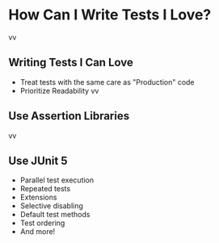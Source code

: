 # How Can I Write Tests I Love?
vv
## Writing Tests I Can Love
* Treat tests with the same care as "Production" code
* Prioritize Readability
vv
## Use Assertion Libraries
vv
## Use JUnit 5
* Parallel test execution
* Repeated tests
* Extensions
* Selective disabling
* Default test methods
* Test ordering
* And more!
